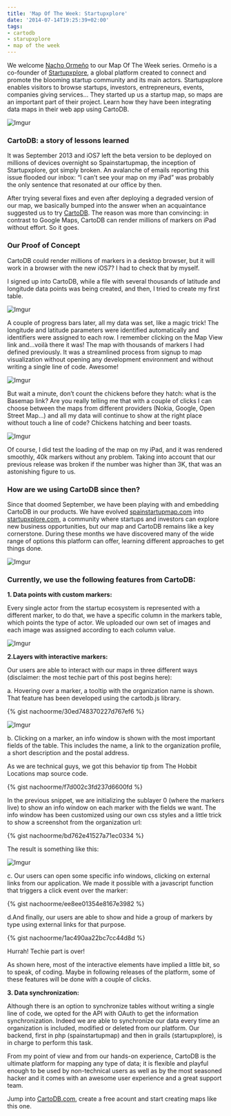 ```yaml
---
title: 'Map Of The Week: Startupxplore'
date: '2014-07-14T19:25:39+02:00'
tags:
- cartodb
- starupxplore
- map of the week
---
```


We welcome <a href="https://twitter.com/nacho_orme">Nacho Ormeño</a> to our Map Of The Week series. Ormeño is a co-founder of <a href="https://startupxplore.com/">Startupxplore</a>, a global platform created to connect and promote the blooming startup community and its main actors. Startupxplore enables visitors to browse startups, investors, entrepreneurs, events, companies giving services&#8230; They started up us a startup map, so maps are an important part of their project. Learn how they have been integrating data maps in their web app using CartoDB.

<img src="http://i.imgur.com/Ue77DBr.png" alt="Imgur"/>

### CartoDB: a story of lessons learned

It was September 2013 and iOS7 left the beta version to be deployed on millions of devices overnight so Spainstartupmap, the inception of Startupxplore, got simply broken. An avalanche of emails reporting this issue flooded our inbox: “I can’t see your map on my iPad” was probably the only sentence that resonated at our office by then.

After trying several fixes and even after deploying a degraded version of our map, we basically bumped into the answer when an acquaintance suggested us to try <a href="http://cartodb.com/">CartoDB</a>. The reason was more than convincing: in contrast to Google Maps, CartoDB can render millions of markers on iPad without effort. So it goes.

### Our Proof of Concept

CartoDB could render millions of markers in a desktop browser, but it will work in a browser with the new iOS7? I had to check that by myself.

I signed up into CartoDB, while a file with several thousands of latitude and longitude data points was being created, and then, I tried to create my first table.

<img src="http://i.imgur.com/YOsiqC1.png" alt="Imgur"/>

A couple of progress bars later, all my data was set, like a magic trick! The longitude and latitude parameters were identified automatically and identifiers were assigned to each row. I remember clicking on the Map View link and…voilà there it was! The map with thousands of markers I had defined previously. It was a streamlined process from signup to map visualization without opening any development environment and without writing a single line of code. Awesome!

<img src="http://i.imgur.com/aJWEjBr.png" alt="Imgur"/>

But wait a minute, don’t count the chickens before they hatch: what is the Basemap link? Are you really telling me that with a couple of clicks I can choose between the maps from different providers (Nokia, Google, Open Street Map…) and all my data will continue to show at the right place without touch a line of code? Chickens hatching and beer toasts.

<img src="http://i.imgur.com/os80EUJ.png" alt="Imgur"/>

Of course, I did test the loading of the map on my iPad, and it was rendered smoothly, 40k markers without any problem. Taking into account that our previous release was broken if the number was higher than 3K, that was an astonishing figure to us.

### How are we using CartoDB since then?

Since that doomed September, we have been playing with and embedding CartoDB in our products. We have evolved <a href="http://www.spainstartupmap.com/">spainstartupmap.com</a> into <a href="https://startupxplore.com/">startupxplore.com</a>, a community where startups and investors can explore new business opportunities, but our map and CartoDB remains like a key cornerstone. During these months we have discovered many of the wide range of options this platform can offer, learning different approaches to get things done.

<img src="http://i.imgur.com/vzeJySn.png" alt="Imgur"/>

### Currently, we use the following features from CartoDB:

**1. Data points with custom markers:**

Every single actor from the startup ecosystem is represented with a different marker, to do that, we have a specific column in the markers table, which points the type of actor. We uploaded our own set of images and each image was assigned according to each column value.

<img src="http://i.imgur.com/3B7vchQ.png" alt="Imgur"/>

**2.Layers with interactive markers:**

Our users are able to interact with our maps in three different ways (disclaimer: the most techie part of this post begins here):

a. Hovering over a marker, a tooltip with the organization name is shown. That feature has been developed using the cartodb.js library.

{% gist nachoorme/30ed748370227d767ef6 %}

<img src="http://i.imgur.com/2ZyPWn5.png" alt="Imgur"/>

b. Clicking on a marker, an info window is shown with the most important fields of the table. This includes the name, a link to the organization profile, a short description and the postal address.

As we are technical guys, we got this behavior tip from The Hobbit Locations map source code.

{% gist nachoorme/f7d002c3fd237d6600fd %}

In the previous snippet, we are initializing the sublayer 0 (where the markers live) to show an info window on each marker with the fields we want. The info window has been customized using our own css styles and a little trick to show a screenshot from the organization url:

{% gist nachoorme/bd762e41527a71ec0334 %}

The result is something like this:

<img src="http://i.imgur.com/EuxeJeP.png" alt="Imgur"/>

c. Our users can open some specific info windows, clicking on external links from our application. We made it possible with a javascript function that triggers a click event over the marker:

{% gist nachoorme/ee8ee01354e8167e3982 %}

d.And finally, our users are able to show and hide a group of markers by type using external links for that purpose.

{% gist nachoorme/1ac490aa22bc7cc44d8d %}

Hurrah! Techie part is over!

As shown here, most of the interactive elements have implied a little bit, so to speak, of coding. Maybe in following releases of the platform, some of these features will be done with a couple of clicks.

**3. Data synchronization:**

Although there is an option to synchronize tables without writing a single line of code, we opted for the API with OAuth to get the information synchronization. Indeed we are able to synchronize our data every time an organization is included, modified or deleted from our platform. Our backend, first in php (spainstartupmap) and then in grails (startupxplore), is in charge to perform this task.

From my point of view and from our hands-on experience, CartoDB is the ultimate platform for mapping any type of data; it is flexible and playful enough to be used by non-technical users as well as by the most seasoned hacker and it comes with an awesome user experience and a great support team.

Jump into <a href="http://cartodb.com/">CartoDB.com</a>, create a free acount and start creating maps like this one.
